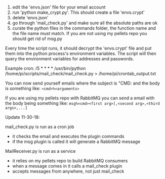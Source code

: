 1) edit the 'envs.json' file for your email account
2) run 'python make_crypt.py'. This should create a file 'envs.crypt'
3) delete 'envs.json'
4) go through 'mail_check.py' and make sure all the absolute paths 
    are ok
5) curate the python files in the commands folder, the function name 
    and the file name must match. If you are not using my pellets 
    repo you should get rid of msg.py

Every time the script runs, it should decrypt the 'envs.crypt' file
and put them into the python process's environment variables. The 
script will then query the environment variables for addresses and 
passwords.

Example cron:
/5 * * * * /usr/bin/python /home/pi/scripts/mail_check/mail_check.py > /home/pi/crontab_output.txt

You can now send yourself emails where the subject is "CMD: <arbitrary 
text> and the body is something like: `<cmd>%<arguments>`

If you are using my pellets repo with RabbitMQ you can send a email 
with the body being something like:
`msg%<cmd><first arg>[,<second arg>,<third args>,...]`

Update 11-30-18:

mail_check.py is run as a cron job

+ it checks the email and executes the plugin commands
+ if the msg plugin is called it will generate a RabbitMQ message

MailReceiver.py is run as a service

+ it relies on my pellets repo to build RabbitMQ consumers
+ when a message comes in it calls a mail_check plugin
+ accepts messages from anywhere, not just mail_check
